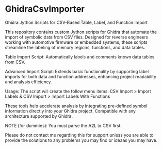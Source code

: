 # GhidraCsvImporter
Ghidra Jython Scripts for CSV-Based Table, Label, and Function Import

This repository contains custom Jython scripts for Ghidra that automate the import of symbolic data from CSV files. 
Designed for reverse engineers working with automotive firmware or embedded systems, these scripts streamline the labeling of memory regions, functions, and data tables.

Table Import Script: Automatically labels and comments known data tables from CSV.

Advanced Import Script: Extends basic functionality by supporting label imports for both data and function addresses, enhancing project readability and analysis efficiency.

Usage: The script will create the follow menu items:  CSV Import > Import Labels & CSV Import > Import Labels With Functions

These tools help accelerate analysis by integrating pre-defined symbol information directly into your Ghidra project. Compatible with any architecture supported by Ghidra.

NOTE (for dummies): You must parse the A2L to CSV first.

Please do not contact me regarding this for support unless you are able to provide the solutions to any problems you may find or ideaas you may have.
